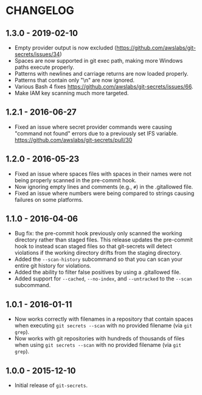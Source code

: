 # CHANGELOG

## 1.3.0 - 2019-02-10

- Empty provider output is now excluded
  (https://github.com/awslabs/git-secrets/issues/34)
- Spaces are now supported in git exec path, making more Windows
  paths execute properly.
- Patterns with newlines and carriage returns are now loaded properly.
- Patterns that contain only "\n" are now ignored.
- Various Bash 4 fixes <https://github.com/awslabs/git-secrets/issues/66>.
- Make IAM key scanning much more targeted.

## 1.2.1 - 2016-06-27

- Fixed an issue where secret provider commands were causing "command not
  found" errors due to a previously set IFS variable.
  <https://github.com/awslabs/git-secrets/pull/30>

## 1.2.0 - 2016-05-23

- Fixed an issue where spaces files with spaces in their names were not being
  properly scanned in the pre-commit hook.
- Now ignoring empty lines and comments (e.g., `#`) in the .gitallowed file.
- Fixed an issue where numbers were being compared to strings causing failures
  on some platforms.

## 1.1.0 - 2016-04-06

- Bug fix: the pre-commit hook previously only scanned the working directory
  rather than staged files. This release updates the pre-commit hook to instead
  scan staged files so that git-secrets will detect violations if the working
  directory drifts from the staging directory.
- Added the `--scan-history` subcommand so that you can scan your entire
  git history for violations.
- Added the ability to filter false positives by using a .gitallowed file.
- Added support for `--cached`, `--no-index`, and `--untracked` to the `--scan`
  subcommand.

## 1.0.1 - 2016-01-11

- Now works correctly with filenames in a repository that contain spaces when
  executing `git secrets --scan` with no provided filename (via `git grep`).
- Now works with git repositories with hundreds of thousands of files when
  using `git secrets --scan` with no provided filename (via `git grep`).

## 1.0.0 - 2015-12-10

- Initial release of `git-secrets`.
